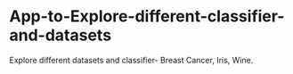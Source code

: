 # App-to-Explore-different-classifier-and-datasets

Explore different datasets and classifier- Breast Cancer, Iris, Wine.
